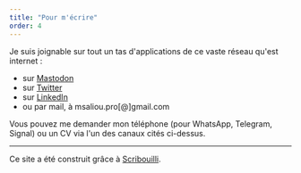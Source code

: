 ```yaml
---
title: "Pour m'écrire"
order: 4
---
```

Je suis joignable sur tout un tas d'applications de ce vaste réseau qu'est internet&nbsp;:
- sur [Mastodon](https://piaille.fr/@mathildesaliou)
- sur [Twitter](https://twitter.com/mathildsl)
- sur [LinkedIn](https://www.linkedin.com/in/mathildesaliou/)
- ou par mail, à msaliou.pro[@]gmail.com

Vous pouvez me demander mon téléphone (pour WhatsApp, Telegram, Signal) ou un CV via l'un des canaux cités ci-dessus.

____

Ce site a été construit grâce à [Scribouilli](http://scribouilli.lechappeebelle.team/).